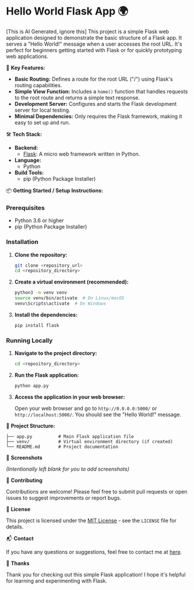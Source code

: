 # Hello World Flask App 🌍
[This is AI Generated, ignore this]
This project is a simple Flask web application designed to demonstrate the basic structure of a Flask app. It serves a "Hello World!" message when a user accesses the root URL. It's perfect for beginners getting started with Flask or for quickly prototyping web applications.

🚀 **Key Features:**

*   **Basic Routing:** Defines a route for the root URL ("/") using Flask's routing capabilities.
*   **Simple View Function:** Includes a `home()` function that handles requests to the root route and returns a simple text response.
*   **Development Server:** Configures and starts the Flask development server for local testing.
*   **Minimal Dependencies:** Only requires the Flask framework, making it easy to set up and run.

🛠️ **Tech Stack:**

*   **Backend:**
    *   [Flask](https://flask.palletsprojects.com/): A micro web framework written in Python.
*   **Language:**
    *   Python
*   **Build Tools:**
    *   pip (Python Package Installer)

📦 **Getting Started / Setup Instructions:**

### Prerequisites

*   Python 3.6 or higher
*   pip (Python Package Installer)

### Installation

1.  **Clone the repository:**

    ```bash
    git clone <repository_url>
    cd <repository_directory>
    ```

2.  **Create a virtual environment (recommended):**

    ```bash
    python3 -m venv venv
    source venv/bin/activate  # On Linux/macOS
    venv\Scripts\activate  # On Windows
    ```

3.  **Install the dependencies:**

    ```bash
    pip install flask
    ```

### Running Locally

1.  **Navigate to the project directory:**

    ```bash
    cd <repository_directory>
    ```

2.  **Run the Flask application:**

    ```bash
    python app.py
    ```

3.  **Access the application in your web browser:**

    Open your web browser and go to `http://0.0.0.0:5000/` or `http://localhost:5000/`. You should see the "Hello World!" message.

📂 **Project Structure:**

```
├── app.py          # Main Flask application file
├── venv/           # Virtual environment directory (if created)
└── README.md       # Project documentation
```

📸 **Screenshots**

*(Intentionally left blank for you to add screenshots)*

🤝 **Contributing**

Contributions are welcome! Please feel free to submit pull requests or open issues to suggest improvements or report bugs.

📝 **License**

This project is licensed under the [MIT License](LICENSE) - see the `LICENSE` file for details.

📬 **Contact**

If you have any questions or suggestions, feel free to contact me at [here](mailto:kartikeyy.pandeyy@gmail.com).

💖 **Thanks**

Thank you for checking out this simple Flask application! I hope it's helpful for learning and experimenting with Flask.
